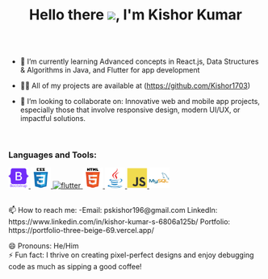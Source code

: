 <h1 align="center"><b>Hello there <img src="https://raw.githubusercontent.com/nixin72/nixin72/master/wave.gif" width="45">, I'm Kishor Kumar</b></h1>

<br>

<br>


- 🌱 I’m currently learning  Advanced concepts in React.js, Data Structures & Algorithms in Java, and Flutter for app development

- 👨‍💻 All of my projects are available at (https://github.com/Kishor1703)

- 💞️ I’m looking to collaborate on: Innovative web and mobile app projects, especially those that involve responsive design, modern UI/UX, or impactful solutions.

<br>  
<h3 align="left">Languages and Tools:</h3>
<p align="left"> <a href="https://getbootstrap.com" target="_blank" rel="noreferrer"> <img src="https://raw.githubusercontent.com/devicons/devicon/master/icons/bootstrap/bootstrap-plain-wordmark.svg" alt="bootstrap" width="40" height="40"/> </a>  <a href="https://www.w3schools.com/css/" target="_blank" rel="noreferrer"> <img src="https://raw.githubusercontent.com/devicons/devicon/master/icons/css3/css3-original-wordmark.svg" alt="css3" width="40" height="40"/> </a> <a href="https://flutter.dev" target="_blank" rel="noreferrer"> <img src="https://www.vectorlogo.zone/logos/flutterio/flutterio-icon.svg" alt="flutter" width="40" height="40"/> </a> <a href="https://www.w3.org/html/" target="_blank" rel="noreferrer"> <img src="https://raw.githubusercontent.com/devicons/devicon/master/icons/html5/html5-original-wordmark.svg" alt="html5" width="40" height="40"/> </a> <a href="https://www.java.com" target="_blank" rel="noreferrer"> <img src="https://raw.githubusercontent.com/devicons/devicon/master/icons/java/java-original.svg" alt="java" width="40" height="40"/> </a> <a href="https://developer.mozilla.org/en-US/docs/Web/JavaScript" target="_blank" rel="noreferrer"> <img src="https://raw.githubusercontent.com/devicons/devicon/master/icons/javascript/javascript-original.svg" alt="javascript" width="40" height="40"/> </a> <a href="https://www.mysql.com/" target="_blank" rel="noreferrer"> <img src="https://raw.githubusercontent.com/devicons/devicon/master/icons/mysql/mysql-original-wordmark.svg" alt="mysql" width="40" height="40"/> </a> </p>

<br>
📫 How to reach me:   -Email: pskishor196@gmail.com  
  LinkedIn:  https://www.linkedin.com/in/kishor-kumar-s-6806a125b/
  Portfolio: https://portfolio-three-beige-69.vercel.app/ 

😄 Pronouns: He/Him  
⚡ Fun fact: I thrive on creating pixel-perfect designs and enjoy debugging code as much as sipping a good coffee!  
 
